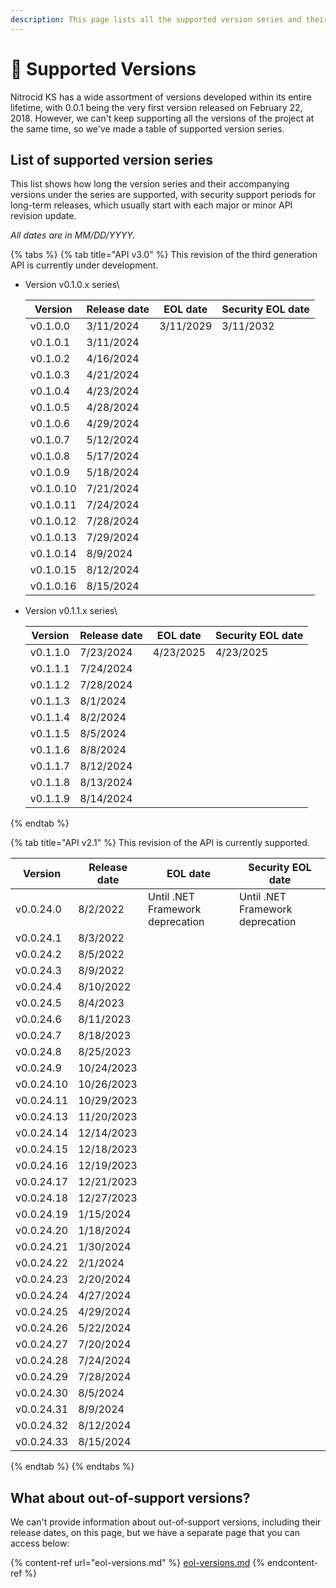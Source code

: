 ```yaml
---
description: This page lists all the supported version series and their history.
---
```


# 🔱 Supported Versions

Nitrocid KS has a wide assortment of versions developed within its entire lifetime, with 0.0.1 being the very first version released on February 22, 2018. However, we can't keep supporting all the versions of the project at the same time, so we've made a table of supported version series.

## List of supported version series

This list shows how long the version series and their accompanying versions under the series are supported, with security support periods for long-term releases, which usually start with each major or minor API revision update.

_All dates are in MM/DD/YYYY._

{% tabs %}
{% tab title="API v3.0" %}
This revision of the third generation API is currently under development.

*   Version v0.1.0.x series\


    | Version   | Release date | EOL date  | Security EOL date |
    | --------- | ------------ | --------- | ----------------- |
    | v0.1.0.0  | 3/11/2024    | 3/11/2029 | 3/11/2032         |
    | v0.1.0.1  | 3/11/2024    |           |                   |
    | v0.1.0.2  | 4/16/2024    |           |                   |
    | v0.1.0.3  | 4/21/2024    |           |                   |
    | v0.1.0.4  | 4/23/2024    |           |                   |
    | v0.1.0.5  | 4/28/2024    |           |                   |
    | v0.1.0.6  | 4/29/2024    |           |                   |
    | v0.1.0.7  | 5/12/2024    |           |                   |
    | v0.1.0.8  | 5/17/2024    |           |                   |
    | v0.1.0.9  | 5/18/2024    |           |                   |
    | v0.1.0.10 | 7/21/2024    |           |                   |
    | v0.1.0.11 | 7/24/2024    |           |                   |
    | v0.1.0.12 | 7/28/2024    |           |                   |
    | v0.1.0.13 | 7/29/2024    |           |                   |
    | v0.1.0.14 | 8/9/2024     |           |                   |
    | v0.1.0.15 | 8/12/2024    |           |                   |
    | v0.1.0.16 | 8/15/2024    |           |                   |
*   Version v0.1.1.x series\


    | Version  | Release date | EOL date  | Security EOL date |
    | -------- | ------------ | --------- | ----------------- |
    | v0.1.1.0 | 7/23/2024    | 4/23/2025 | 4/23/2025         |
    | v0.1.1.1 | 7/24/2024    |           |                   |
    | v0.1.1.2 | 7/28/2024    |           |                   |
    | v0.1.1.3 | 8/1/2024     |           |                   |
    | v0.1.1.4 | 8/2/2024     |           |                   |
    | v0.1.1.5 | 8/5/2024     |           |                   |
    | v0.1.1.6 | 8/8/2024     |           |                   |
    | v0.1.1.7 | 8/12/2024    |           |                   |
    | v0.1.1.8 | 8/13/2024    |           |                   |
    | v0.1.1.9 | 8/14/2024    |           |                   |
{% endtab %}

{% tab title="API v2.1" %}
This revision of the API is currently supported.

| Version    | Release date | EOL date                         | Security EOL date                |
| ---------- | ------------ | -------------------------------- | -------------------------------- |
| v0.0.24.0  | 8/2/2022     | Until .NET Framework deprecation | Until .NET Framework deprecation |
| v0.0.24.1  | 8/3/2022     |                                  |                                  |
| v0.0.24.2  | 8/5/2022     |                                  |                                  |
| v0.0.24.3  | 8/9/2022     |                                  |                                  |
| v0.0.24.4  | 8/10/2022    |                                  |                                  |
| v0.0.24.5  | 8/4/2023     |                                  |                                  |
| v0.0.24.6  | 8/11/2023    |                                  |                                  |
| v0.0.24.7  | 8/18/2023    |                                  |                                  |
| v0.0.24.8  | 8/25/2023    |                                  |                                  |
| v0.0.24.9  | 10/24/2023   |                                  |                                  |
| v0.0.24.10 | 10/26/2023   |                                  |                                  |
| v0.0.24.11 | 10/29/2023   |                                  |                                  |
| v0.0.24.13 | 11/20/2023   |                                  |                                  |
| v0.0.24.14 | 12/14/2023   |                                  |                                  |
| v0.0.24.15 | 12/18/2023   |                                  |                                  |
| v0.0.24.16 | 12/19/2023   |                                  |                                  |
| v0.0.24.17 | 12/21/2023   |                                  |                                  |
| v0.0.24.18 | 12/27/2023   |                                  |                                  |
| v0.0.24.19 | 1/15/2024    |                                  |                                  |
| v0.0.24.20 | 1/18/2024    |                                  |                                  |
| v0.0.24.21 | 1/30/2024    |                                  |                                  |
| v0.0.24.22 | 2/1/2024     |                                  |                                  |
| v0.0.24.23 | 2/20/2024    |                                  |                                  |
| v0.0.24.24 | 4/27/2024    |                                  |                                  |
| v0.0.24.25 | 4/29/2024    |                                  |                                  |
| v0.0.24.26 | 5/22/2024    |                                  |                                  |
| v0.0.24.27 | 7/20/2024    |                                  |                                  |
| v0.0.24.28 | 7/24/2024    |                                  |                                  |
| v0.0.24.29 | 7/28/2024    |                                  |                                  |
| v0.0.24.30 | 8/5/2024     |                                  |                                  |
| v0.0.24.31 | 8/9/2024     |                                  |                                  |
| v0.0.24.32 | 8/12/2024    |                                  |                                  |
| v0.0.24.33 | 8/15/2024    |                                  |                                  |
{% endtab %}
{% endtabs %}

## What about out-of-support versions?

We can't provide information about out-of-support versions, including their release dates, on this page, but we have a separate page that you can access below:

{% content-ref url="eol-versions.md" %}
[eol-versions.md](eol-versions.md)
{% endcontent-ref %}
